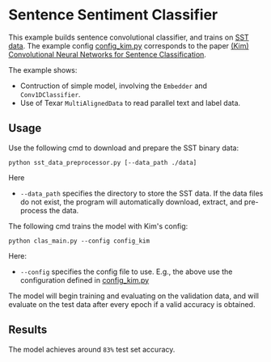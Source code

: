 # Sentence Sentiment Classifier #

This example builds sentence convolutional classifier, and trains on [SST data](https://nlp.stanford.edu/sentiment/index.html). The example config [config_kim.py](./config_kim.py) corresponds to the paper 
[(Kim) Convolutional Neural Networks for Sentence Classification](https://arxiv.org/pdf/1408.5882.pdf). 

The example shows:
  * Contruction of simple model, involving the `Embedder` and `Conv1DClassifier`.
  * Use of Texar `MultiAlignedData` to read parallel text and label data. 

## Usage ##

Use the following cmd to download and prepare the SST binary data:

```
python sst_data_preprocessor.py [--data_path ./data]
```

Here
  * `--data_path` specifies the directory to store the SST data. If the data files do not exist, the program will automatically download, extract, and pre-process the data.

The following cmd trains the model with Kim's config:

```
python clas_main.py --config config_kim
```

Here:
  * `--config` specifies the config file to use. E.g., the above use the configuration defined in [config_kim.py](./config_kim.py)

The model will begin training and evaluating on the validation data, and will evaluate on the test data after every epoch if a valid accuracy is obtained. 

## Results ##

The model achieves around `83%` test set accuracy.

